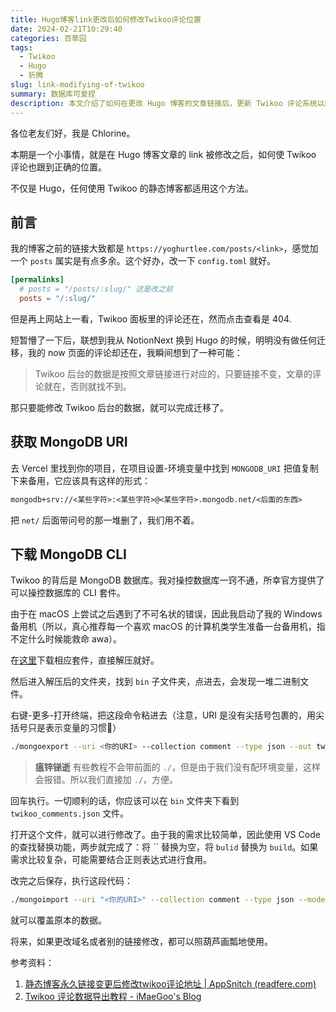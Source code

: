 ```yaml
---
title: Hugo博客link更改后如何修改Twikoo评论位置
date: 2024-02-21T10:29:40
categories: 百草园
tags:
  - Twikoo
  - Hugo
  - 折腾
slug: link-modifying-of-twikoo
summary: 数据库可爱捏
description: 本文介绍了如何在更改 Hugo 博客的文章链接后，更新 Twikoo 评论系统以匹配新的链接。文章首先说明了更改链接的必要性和方法，然后详细描述了如何通过 MongoDB CLI 工具导出、修改并重新导入 Twikoo 的评论数据，以确保评论能够正确地与文章关联。作者提供了具体的步骤，包括获取 MongoDB URI、下载并使用 MongoDB CLI 工具进行数据操作。最后，文章还给出了参考资料，供读者进一步了解相关操作。
---
```

各位老友们好，我是 Chlorine。

本期是一个小事情，就是在 Hugo 博客文章的 link 被修改之后，如何使 Twikoo 评论也跟到正确的位置。

不仅是 Hugo，任何使用 Twikoo 的静态博客都适用这个方法。

## 前言

我的博客之前的链接大致都是 `https://yoghurtlee.com/posts/<link>`，感觉加一个 `posts` 属实是有点多余。这个好办，改一下 `config.toml` 就好。

```toml
[permalinks]
  # posts = "/posts/:slug/" 这是改之前
  posts = "/:slug/"
```

但是再上网站上一看，Twikoo 面板里的评论还在，然而点击查看是 404.

短暂懵了一下后，联想到我从 NotionNext 换到 Hugo 的时候，明明没有做任何迁移，我的 now 页面的评论却还在，我瞬间想到了一种可能：

> Twikoo 后台的数据是按照文章链接进行对应的，只要链接不变，文章的评论就在，否则就找不到。

那只要能修改 Twikoo 后台的数据，就可以完成迁移了。

## 获取 MongoDB URI

去 Vercel 里找到你的项目，在项目设置-环境变量中找到 `MONGODB_URI` 把值复制下来备用，它应该具有这样的形式：

```txt
mongodb+srv://<某些字符>:<某些字符>@<某些字符>.mongodb.net/<后面的东西>
```

把 `net/` 后面带问号的那一堆删了，我们用不着。

## 下载 MongoDB CLI

Twikoo 的背后是 MongoDB 数据库。我对操控数据库一窍不通，所幸官方提供了可以操控数据库的 CLI 套件。

由于在 macOS 上尝试之后遇到了不可名状的错误，因此我启动了我的 Windows 备用机（所以，真心推荐每一个喜欢 macOS 的计算机类学生准备一台备用机，指不定什么时候能救命 awa）。

在[这里](https://www.mongodb.com/try/download/database-tools)下载相应套件，直接解压就好。

然后进入解压后的文件夹，找到 `bin` 子文件夹，点进去，会发现一堆二进制文件。

右键-更多-打开终端，把这段命令粘进去（注意，URI 是没有尖括号包裹的，用尖括号只是表示变量的习惯🤣）

```bash
./mongoexport --uri <你的URI> --collection comment --type json --out twikoo-comments.json
```

> **瘟锌锑逝**
> 有些教程不会带前面的 `./`，但是由于我们没有配环境变量，这样会报错。所以我们直接加 `./`，方便。

回车执行。一切顺利的话，你应该可以在 `bin` 文件夹下看到 `twikoo_comments.json` 文件。

打开这个文件，就可以进行修改了。由于我的需求比较简单，因此使用 VS Code 的查找替换功能，两步就完成了：将 `` 替换为空，将 `bulid` 替换为 `build`。如果需求比较复杂，可能需要结合正则表达式进行食用。

改完之后保存，执行这段代码：

```bash
./mongoimport --uri "<你的URI>" --collection comment --type json --mode merge --file twikoo-comments.json
```

就可以覆盖原本的数据。

将来，如果更改域名或者别的链接修改，都可以照葫芦画瓢地使用。

参考资料：

1. [静态博客永久链接变更后修改twikoo评论地址 | AppSnitch (readfere.com)](https://www.readfere.com/twikoo_url_modified)
2. [Twikoo 评论数据导出教程 - iMaeGoo&#39;s Blog](https://www.imaegoo.com/2022/twikoo-data-export/)
